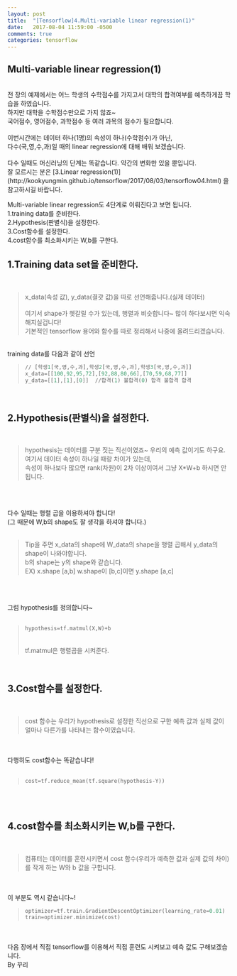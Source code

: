```yaml
---
layout: post
title:  "[Tensorflow]4.Multi-variable linear regression(1)"
date:   2017-08-04 11:59:00 -0500
comments: true
categories: tensorflow
---
```



## Multi-variable linear regression(1)

<br>
전 장의 예제에서는 어느 학생의 수학점수를 가지고서 대학의 합격여부를 예측하게끔 학습을 하였습니다. 
<br>
하지만 대학을 수학점수만으로 가지 않죠~
<br>
국어점수, 영어점수, 과학점수 등 여러 과목의 점수가 필요합니다.
<br>
<br>
이번시간에는 데이터 하나(1명)의 속성이 하나(수학점수)가 아닌,
<br>
다수(국,영,수,과)일 때의 linear regression에 대해 배워 보겠습니다.
<br>
<br>
다수 일때도 머신러닝의 단계는 똑같습니다. 약간의 변화만 있을 뿐입니다.
<br>
잘 모르시는 분은 [3.Linear regression(1)](http://kookyungmin.github.io/tensorflow/2017/08/03/tensorflow04.html) 을 참고하시길 바랍니다.
<br>

Multi-variable linear regression도 4단계로 이뤄진다고 보면 됩니다.
<br>
1.training data를 준비한다.
<br>
2.Hypothesis(판별식)을 설정한다.
<br>
3.Cost함수를 설정한다.
<br>
4.cost함수를 최소화시키는 W,b를 구한다.
<br>

## 1.Training data set을 준비한다.
<br>

>x_data(속성 값), y_data(결괏 값)을 따로 선언해줍니다.(실제 데이터)
><br>
><br>
>여기서 shape가 헷갈릴 수가 있는데, 행렬과 비슷합니다~ 많이 하다보시면 익숙해지실겁니다!
><br>
>기본적인 tensorflow 용어와 함수를 따로 정리해서 나중에 올려드리겠습니다.

<br>
training data를 다음과 같이 선언
<br>

>```python
>// [학생1[국,영,수,과],학생2[국,영,수,과],학생3[국,영,수,과]]
>x_data=[[100,92,95,72],[92,88,80,66],[70,59,68,77]]
>y_data=[[1],[1],[0]]  //합격(1) 불합격(0) 합격 불합격 합격
>```

<br>

## 2.Hypothesis(판별식)을 설정한다.

<br>

>hypothesis는 데이터를 구분 짓는 직선이였죠~ 우리의 예측 값이기도 하구요.
><br>
>여기서 데이터 속성이 하나일 때랑 차이가 있는데, 
><br>
>속성이 하나보다 많으면 rank(차원)이 2차 이상이여서 그냥 X*W+b 하시면 안 됩니다.

<br>
<br>

다수 일때는 행렬 곱을 이용하셔야 합니다!
<br>
(그 때문에 W,b의 shape도 잘 생각을 하셔야 합니다.)
<br>
<br>

>Tip을 주면 x_data의 shape에 W_data의 shape을 행렬 곱해서 y_data의 shape이 나와야합니다.
><br>
>b의 shape는 y의 shape와 같습니다.
><br>
>EX) x.shape [a,b] w.shape이 [b,c]이면  y.shape [a,c]  

<br>
<br>

그럼 hypothesis를 정의합니다~
<br>
<br>

>```python
>hypothesis=tf.matmul(X,W)+b
>```
><br>
>tf.matmul은 행렬곱을 시켜준다.

<br>

## 3.Cost함수를 설정한다.

<br>

>cost 함수는 우리가 hypothesis로 설정한 직선으로 구한 예측 값과 실제 값이 얼마나 다른가를 나타내는 함수이였습니다.

<br>
<br>
다행히도 cost함수는 똑같습니다!
<br>
<br>

>```python
>cost=tf.reduce_mean(tf.square(hypothesis-Y))
>```

<br>
<br>

## 4.cost함수를 최소화시키는 W,b를 구한다.

<br>

>컴퓨터는 데이터를 훈련시키면서 cost 함수(우리가 예측한 값과 실제 값의 차이)를 작게 하는 W와 b 값을 구합니다.

<br>
<br>
이 부분도 역시 같습니다~!


>```python
>optimizer=tf.train.GradientDescentOptimizer(learning_rate=0.01)
>train=optimizer.minimize(cost)
>```

<br>
<br>
다음 장에서 직접 tensorflow를 이용해서 직접 훈련도 시켜보고 예측 값도 구해보겠습니다.
<br>
By 꾸리
